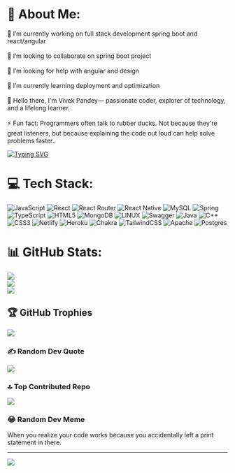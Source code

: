 # 💫 About Me:
🔭 I’m currently working on full stack development spring boot and react/angular<br><br>👯 I’m looking to collaborate on spring boot project<br><br>🤝 I’m looking for help with angular and design<br><br>🌱 I’m currently learning deployment and optimization<br><br>💬 Hello there, I'm Vivek Pandey— passionate coder, explorer of technology, and a lifelong learner.<br><br>⚡ Fun fact: Programmers often talk to rubber ducks. Not because they're great listeners, but because explaining the code out loud can help solve problems faster..

[![Typing SVG](https://readme-typing-svg.demolab.com?font=Fira+Code&size=30&pause=1000&center=true&width=435&lines=Welcome+to+Profile+Page)](https://git.io/typing-svg)
# 💻 Tech Stack:
![JavaScript](https://img.shields.io/badge/javascript-%23323330.svg?style=for-the-badge&logo=javascript&logoColor=%23F7DF1E) ![React](https://img.shields.io/badge/react-%2320232a.svg?style=for-the-badge&logo=react&logoColor=%2361DAFB) ![React Router](https://img.shields.io/badge/React_Router-CA4245?style=for-the-badge&logo=react-router&logoColor=white) ![React Native](https://img.shields.io/badge/react_native-%2320232a.svg?style=for-the-badge&logo=react&logoColor=%2361DAFB) ![MySQL](https://img.shields.io/badge/mysql-%2300f.svg?style=for-the-badge&logo=mysql&logoColor=white) ![Spring](https://img.shields.io/badge/spring-%236DB33F.svg?style=for-the-badge&logo=spring&logoColor=white) ![TypeScript](https://img.shields.io/badge/typescript-%23007ACC.svg?style=for-the-badge&logo=typescript&logoColor=white) ![HTML5](https://img.shields.io/badge/html5-%23E34F26.svg?style=for-the-badge&logo=html5&logoColor=white) ![MongoDB](https://img.shields.io/badge/MongoDB-%234ea94b.svg?style=for-the-badge&logo=mongodb&logoColor=white) ![LINUX](https://img.shields.io/badge/Linux-FCC624?style=for-the-badge&logo=linux&logoColor=black) ![Swagger](https://img.shields.io/badge/-Swagger-%23Clojure?style=for-the-badge&logo=swagger&logoColor=white) ![Java](https://img.shields.io/badge/java-%23ED8B00.svg?style=for-the-badge&logo=java&logoColor=white) ![C++](https://img.shields.io/badge/c++-%2300599C.svg?style=for-the-badge&logo=c%2B%2B&logoColor=white) ![CSS3](https://img.shields.io/badge/css3-%231572B6.svg?style=for-the-badge&logo=css3&logoColor=white) ![Netlify](https://img.shields.io/badge/netlify-%23000000.svg?style=for-the-badge&logo=netlify&logoColor=#00C7B7) ![Heroku](https://img.shields.io/badge/heroku-%23430098.svg?style=for-the-badge&logo=heroku&logoColor=white) ![Chakra](https://img.shields.io/badge/chakra-%234ED1C5.svg?style=for-the-badge&logo=chakraui&logoColor=white) ![TailwindCSS](https://img.shields.io/badge/tailwindcss-%2338B2AC.svg?style=for-the-badge&logo=tailwind-css&logoColor=white) ![Apache](https://img.shields.io/badge/apache-%23D42029.svg?style=for-the-badge&logo=apache&logoColor=white) ![Postgres](https://img.shields.io/badge/postgres-%23316192.svg?style=for-the-badge&logo=postgresql&logoColor=white)
# 📊 GitHub Stats:
![](https://github-readme-stats.vercel.app/api?username=VivekPandey09032002&theme=vue&hide_border=false&include_all_commits=true&count_private=false)<br/>
![](https://github-readme-streak-stats.herokuapp.com/?user=VivekPandey09032002&theme=vue&hide_border=false)<br/>
![](https://github-readme-stats.vercel.app/api/top-langs/?username=VivekPandey09032002&theme=vue&hide_border=false&include_all_commits=true&count_private=false&layout=compact)

## 🏆 GitHub Trophies
![](https://github-profile-trophy.vercel.app/?username=VivekPandey09032002&theme=radical&no-frame=false&no-bg=true&margin-w=4)

### ✍️ Random Dev Quote
![](https://quotes-github-readme.vercel.app/api?type=vetical&theme=radical)

### 🔝 Top Contributed Repo
![](https://github-contributor-stats.vercel.app/api?username=VivekPandey09032002&limit=5&theme=nord&combine_all_yearly_contributions=true)

### 😂 Random Dev Meme
When you realize your code works because you accidentally left a print statement in there.

---
[![](https://visitcount.itsvg.in/api?id=VivekPandey09032002&icon=1&color=0)](https://visitcount.itsvg.in)

<!-- Proudly created with GPRM ( https://gprm.itsvg.in ) -->
